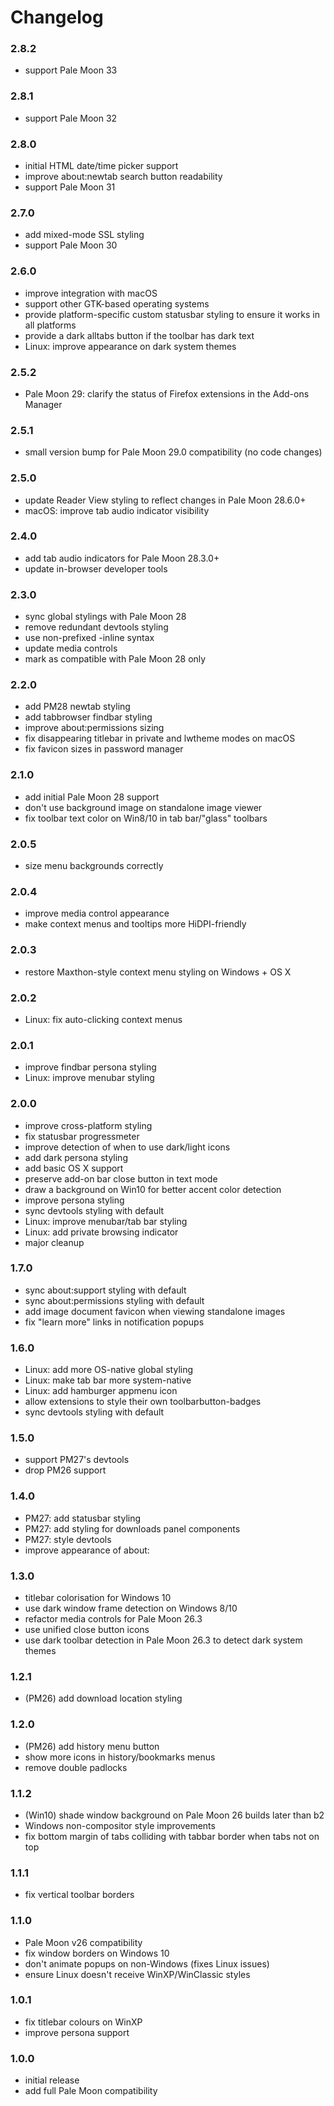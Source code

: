 # Changelog

### 2.8.2
- support Pale Moon 33

### 2.8.1
- support Pale Moon 32

### 2.8.0
- initial HTML date/time picker support
- improve about:newtab search button readability
- support Pale Moon 31

### 2.7.0
- add mixed-mode SSL styling
- support Pale Moon 30

### 2.6.0
- improve integration with macOS
- support other GTK-based operating systems
- provide platform-specific custom statusbar styling to ensure it works in all platforms
- provide a dark alltabs button if the toolbar has dark text
- Linux: improve appearance on dark system themes

### 2.5.2
- Pale Moon 29: clarify the status of Firefox extensions in the Add-ons Manager

### 2.5.1
- small version bump for Pale Moon 29.0 compatibility (no code changes)

### 2.5.0
- update Reader View styling to reflect changes in Pale Moon 28.6.0+
- macOS: improve tab audio indicator visibility

### 2.4.0
- add tab audio indicators for Pale Moon 28.3.0+
- update in-browser developer tools

### 2.3.0
- sync global stylings with Pale Moon 28
- remove redundant devtools styling
- use non-prefixed -inline syntax
- update media controls
- mark as compatible with Pale Moon 28 only

### 2.2.0
- add PM28 newtab styling
- add tabbrowser findbar styling
- improve about:permissions sizing
- fix disappearing titlebar in private and lwtheme modes on macOS
- fix favicon sizes in password manager

### 2.1.0
- add initial Pale Moon 28 support
- don't use background image on standalone image viewer
- fix toolbar text color on Win8/10 in tab bar/"glass" toolbars

### 2.0.5
- size menu backgrounds correctly

### 2.0.4
- improve media control appearance
- make context menus and tooltips more HiDPI-friendly

### 2.0.3
- restore Maxthon-style context menu styling on Windows + OS X

### 2.0.2
- Linux: fix auto-clicking context menus

### 2.0.1
- improve findbar persona styling
- Linux: improve menubar styling

### 2.0.0
- improve cross-platform styling
- fix statusbar progressmeter
- improve detection of when to use dark/light icons
- add dark persona styling
- add basic OS X support
- preserve add-on bar close button in text mode
- draw a background on Win10 for better accent color detection
- improve persona styling
- sync devtools styling with default
- Linux: improve menubar/tab bar styling
- Linux: add private browsing indicator
- major cleanup

### 1.7.0
- sync about:support styling with default
- sync about:permissions styling with default
- add image document favicon when viewing standalone images
- fix "learn more" links in notification popups

### 1.6.0
- Linux: add more OS-native global styling
- Linux: make tab bar more system-native
- Linux: add hamburger appmenu icon
- allow extensions to style their own toolbarbutton-badges
- sync devtools styling with default

### 1.5.0
- support PM27's devtools
- drop PM26 support

### 1.4.0
- PM27: add statusbar styling
- PM27: add styling for downloads panel components
- PM27: style devtools
- improve appearance of about:

### 1.3.0
- titlebar colorisation for Windows 10
- use dark window frame detection on Windows 8/10
- refactor media controls for Pale Moon 26.3
- use unified close button icons
- use dark toolbar detection in Pale Moon 26.3 to detect dark system themes

### 1.2.1
- (PM26) add download location styling

### 1.2.0
- (PM26) add history menu button
- show more icons in history/bookmarks menus
- remove double padlocks

### 1.1.2
- (Win10) shade window background on Pale Moon 26 builds later than b2
- Windows non-compositor style improvements
- fix bottom margin of tabs colliding with tabbar border when tabs not on top

### 1.1.1
- fix vertical toolbar borders

### 1.1.0
- Pale Moon v26 compatibility
- fix window borders on Windows 10
- don't animate popups on non-Windows (fixes Linux issues)
- ensure Linux doesn't receive WinXP/WinClassic styles

### 1.0.1
- fix titlebar colours on WinXP
- improve persona support

### 1.0.0
- initial release
- add full Pale Moon compatibility
